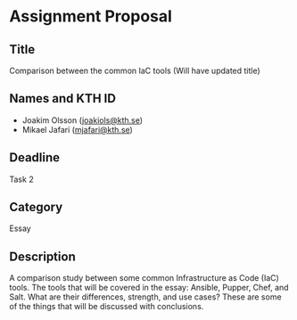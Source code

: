 # Assignment Proposal  

## Title  

Comparison between the common IaC tools (Will have updated title)

## Names and KTH ID   
  - Joakim Olsson (joakiols@kth.se)   
  - Mikael Jafari (mjafari@kth.se)  

## Deadline  

Task 2  

## Category

Essay

## Description  

A comparison study between some common Infrastructure as Code (IaC) tools. The tools that will be covered in the essay: Ansible, Pupper, Chef, and Salt.
What are their differences, strength, and use cases? These are some of the things that will be discussed with conclusions.
